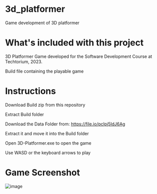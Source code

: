 # 3d_platformer
Game development of 3D platformer

# What's included with this project

3D Platformer Game developed for the Software Development Course at Techtorium, 2023.

Build file containing the playable game

# Instructions

Download Build zip from this repository

Extract Build folder

Download the Data Folder from:
https://file.io/pclpj5IdJ6Ag

Extract it and move it into the Build folder

Open 3D-Platformer.exe to open the game

Use WASD or the keyboard arrows to play

# Game Screenshot
![image](https://user-images.githubusercontent.com/110004264/221439213-e819bba8-4391-441c-89c4-4c582c0f7405.png)
